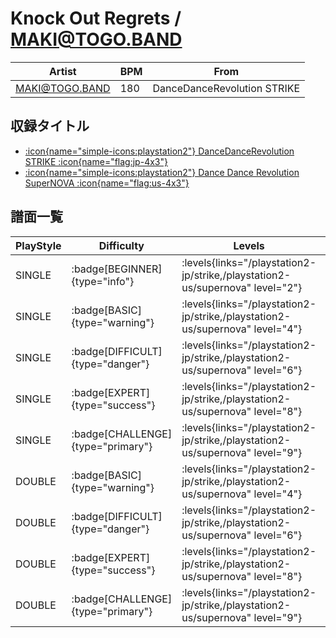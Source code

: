 # Knock Out Regrets / MAKI@TOGO.BAND

|Artist|BPM|From|
|------|---|----|
|MAKI@TOGO.BAND|180|DanceDanceRevolution STRIKE|

## 収録タイトル

- [:icon{name="simple-icons:playstation2"} DanceDanceRevolution STRIKE :icon{name="flag:jp-4x3"}](/playstation2-jp/strike)
- [:icon{name="simple-icons:playstation2"} Dance Dance Revolution SuperNOVA :icon{name="flag:us-4x3"}](/playstation2-us/supernova)

## 譜面一覧

|PlayStyle|Difficulty|Levels|Notes|Movie|
|---------|----------|------|-----|-----|
|SINGLE| :badge[BEGINNER]{type="info"}| :levels{links="/playstation2-jp/strike,/playstation2-us/supernova" level="2"}|111/8||
|SINGLE| :badge[BASIC]{type="warning"}| :levels{links="/playstation2-jp/strike,/playstation2-us/supernova" level="4"}|182/7||
|SINGLE| :badge[DIFFICULT]{type="danger"}| :levels{links="/playstation2-jp/strike,/playstation2-us/supernova" level="6"}|243/21||
|SINGLE| :badge[EXPERT]{type="success"}| :levels{links="/playstation2-jp/strike,/playstation2-us/supernova" level="8"}|341/44||
|SINGLE| :badge[CHALLENGE]{type="primary"}| :levels{links="/playstation2-jp/strike,/playstation2-us/supernova" level="9"}|369/22||
|DOUBLE| :badge[BASIC]{type="warning"}| :levels{links="/playstation2-jp/strike,/playstation2-us/supernova" level="4"}|183/8||
|DOUBLE| :badge[DIFFICULT]{type="danger"}| :levels{links="/playstation2-jp/strike,/playstation2-us/supernova" level="6"}|243/22||
|DOUBLE| :badge[EXPERT]{type="success"}| :levels{links="/playstation2-jp/strike,/playstation2-us/supernova" level="8"}|337/33||
|DOUBLE| :badge[CHALLENGE]{type="primary"}| :levels{links="/playstation2-jp/strike,/playstation2-us/supernova" level="9"}|367/26||
